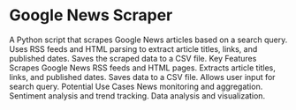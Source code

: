 # Google News Scraper

A Python script that scrapes Google News articles based on a search query.
Uses RSS feeds and HTML parsing to extract article titles, links, and published dates.
Saves the scraped data to a CSV file.
Key Features
Scrapes Google News RSS feeds and HTML pages.
Extracts article titles, links, and published dates.
Saves data to a CSV file.
Allows user input for search query.
Potential Use Cases
News monitoring and aggregation.
Sentiment analysis and trend tracking.
Data analysis and visualization.
